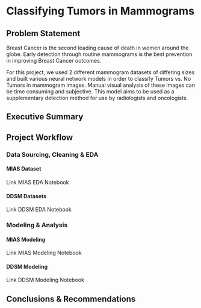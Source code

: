 # Classifying Tumors in Mammograms

## Problem Statement

Breast Cancer is the second leading cause of death in women around the globe. Early detection through routine mammograms is the best prevention in improving Breast Cancer outcomes. 

For this project, we used 2 different mammogram datasets of differing sizes and built various neural network models in order to classify Tumors vs. No Tumors in mammogram images. Manual visual analysis of these images can be time consuming and subjective. This model aims to be used as a supplementary detection method for use by radiologists and oncologists.

## Executive Summary

## Project Workflow

### Data Sourcing, Cleaning & EDA

#### MIAS Dataset
Link MIAS EDA Notebook

#### DDSM Datasets
Link DDSM EDA Notebook

### Modeling & Analysis
#### MIAS Modeling
Link MIAS Modeling Notebook

#### DDSM Modeling
Link DDSM Modeling Notebook

## Conclusions & Recommendations
